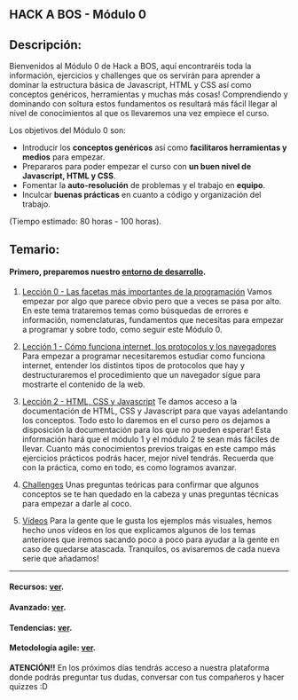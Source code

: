 ## HACK A BOS - Módulo 0

## Descripción:

Bienvenidos al Módulo 0 de Hack a BOS, aquí encontraréis toda la información, ejercicios y challenges que os servirán para aprender a dominar la estructura básica de Javascript, HTML y CSS así como conceptos genéricos, herramientas y muchas más cosas! Comprendiendo y dominando con soltura estos fundamentos os resultará más fácil llegar al nivel de conocimientos al que os llevaremos una vez empiece el curso.

Los objetivos del Módulo 0 son:

- Introducir los **conceptos genéricos** así como **facilitaros herramientas y medios** para empezar.
- Prepararos para poder empezar el curso con **un buen nivel de Javascript, HTML y CSS**.
- Fomentar la **auto-resolución** de problemas y el trabajo en **equipo**.
- Inculcar **buenas prácticas** en cuanto a código y organización del trabajo.

(Tiempo estimado: 80 horas - 100 horas).

## Temario:

#### Primero, preparemos nuestro [entorno de desarrollo](course/setup.md).

1. [Lección 0 - Las facetas más importantes de la programación](./course/lecture00.md)
   Vamos empezar por algo que parece obvio pero que a veces se pasa por alto. En este tema trataremos temas como búsquedas de errores e información, nomenclaturas, fundamentos que necesitas para empezar a programar y sobre todo, como seguir este Módulo 0.

2. [Lección 1 - Cómo funciona internet, los protocolos y los navegadores](./course/lecture01.md)
   Para empezar a programar necesitaremos estudiar como funciona internet, entender los distintos tipos de protocolos que hay y destructuraremos el procedimiento que un navegador sigue para mostrarte el contenido de la web.

3. [Lección 2 - HTML, CSS y Javascript](./course/lecture02.md)
   Te damos acceso a la documentación de HTML, CSS y Javascript para que vayas adelantando los conceptos. Todo esto lo daremos en el curso pero os dejamos a disposición la documentación para los que no pueden esperar! Esta información hará que el módulo 1 y el módulo 2 te sean más fáciles de llevar. Cuanto más conocimientos previos traigas en este campo más ejercicios prácticos podrás hacer, mejor nivel tendrás. Recuerda que con la práctica, como en todo, es como logramos avanzar.

4. [Challenges](./course/challenges/README.md)
   Unas preguntas teóricas para confirmar que algunos conceptos se te han quedado en la cabeza y unas preguntas técnicas para empezar a darle al coco.

5. [Vídeos](./videos/README.md)
   Para la gente que le gusta los ejemplos más visuales, hemos hecho unos vídeos en los que explicamos algunos de los temas anteriores que iremos sacando poco a poco para ayudar a la gente en caso de quedarse atascada. Tranquilos, os avisaremos de cada nueva serie que añadamos!

---

#### Recursos: [ver](course/resources.md).

#### Avanzado: [ver](course/advanced.md).

#### Tendencias: [ver](extra/trends.md).

#### Metodología agile: [ver](extra/agile.md).

**ATENCIÓN!!** En los próximos días tendrás acceso a nuestra plataforma donde podrás preguntar tus dudas, conversar con tus compañeros y hacer quizzes :D
